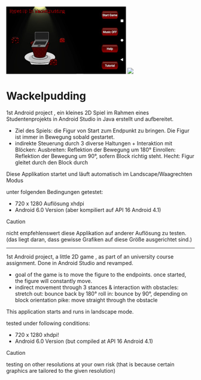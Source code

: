 ![](https://github.com/kurtstrik/Wackelpudding/blob/master/app/src/main/res/drawable/screen2.jpg)
![](https://github.com/kurtstrik/Wackelpudding/blob/master/app/src/main/res/drawable/smallest.gif)

# Wackelpudding
1st Android project , ein kleines 2D Spiel im Rahmen eines Studentenprojekts in Android Studio in Java erstellt und aufbereitet.

- Ziel des Spiels: die Figur von Start zum Endpunkt zu bringen. Die Figur ist immer in Bewegung sobald gestartet. 
- indirekte Steuerung durch 3 diverse Haltungen + Interaktion mit Blöcken:
Ausbreiten: Reflektion der Bewegung um 180°
Einrollen: Reflektion der Bewegung um 90°, sofern Block richtig steht.
Hecht: Figur gleitet durch den Block durch

Diese Applikation startet und läuft automatisch im Landscape/Waagrechten Modus

unter folgenden Bedingungen getestet:

- 720 x 1280 Auflösung xhdpi 
- Android 6.0 Version (aber kompiliert auf API 16 Android 4.1)

> [!CAUTION]
nicht empfehlenswert diese Applikation auf anderer Auflösung zu testen.
(das liegt daran, dass gewisse Grafiken auf diese Größe ausgerichtet sind.)

-------------------------------------
1st Android project, a little 2D game , as part of an university course assignment. Done in Android Studio and revamped.

- goal of the game is to move the figure to the endpoints. once started, the figure will constantly move.
- indirect movement through 3 stances & interaction with obstacles:
stretch out: bounce back by 180°
roll in: bounce by 90°, depending on block orientation
pike: move straight through the obstacle


This application starts and runs in landscape mode.

tested under following conditions:

- 720 x 1280 xhdpi! 
- Android 6.0 Version (but compiled at API 16 Android 4.1)

> [!CAUTION]
testing on other resolutions at your own risk (that is because certain graphics are tailored to the given resolution)
